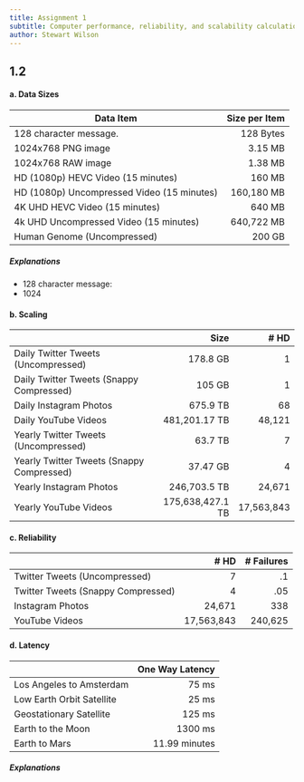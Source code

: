 ```yaml
---
title: Assignment 1
subtitle: Computer performance, reliability, and scalability calculation
author: Stewart Wilson
---
```


## 1.2 

#### a. Data Sizes

| Data Item                                  | Size per Item | 
|--------------------------------------------|--------------:|
| 128 character message.                     | 128 Bytes     |
| 1024x768 PNG image                         | 3.15 MB       |
| 1024x768 RAW image                         | 1.38 MB       | 
| HD (1080p) HEVC Video (15 minutes)         | 160 MB        |
| HD (1080p) Uncompressed Video (15 minutes) | 160,180 MB    |
| 4K UHD HEVC Video (15 minutes)             | 640 MB        |
| 4k UHD Uncompressed Video (15 minutes)     | 640,722 MB    |
| Human Genome (Uncompressed)                | 200 GB        |

##### Explanations
- 128 character message: 
- 1024

#### b. Scaling

|                                           | Size            | # HD     | 
|-------------------------------------------|----------------:|---------:|
| Daily Twitter Tweets (Uncompressed)       | 178.8 GB        |  1       |
| Daily Twitter Tweets (Snappy Compressed)  | 105 GB          |  1       |
| Daily Instagram Photos                    | 675.9 TB        |  68      |
| Daily YouTube Videos                      | 481,201.17 TB   |48,121    |
| Yearly Twitter Tweets (Uncompressed)      | 63.7 TB         |  7       |
| Yearly Twitter Tweets (Snappy Compressed) | 37.47 GB        |  4       |
| Yearly Instagram Photos                   | 246,703.5 TB    |24,671    |
| Yearly YouTube Videos                     | 175,638,427.1 TB|17,563,843|

#### c. Reliability
|                                    | # HD         | # Failures |
|------------------------------------|-------------:|-----------:|
| Twitter Tweets (Uncompressed)      | 7            | .1         |
| Twitter Tweets (Snappy Compressed) | 4            | .05        |
| Instagram Photos                   | 24,671       | 338        |
| YouTube Videos                     | 17,563,843   | 240,625    |

#### d. Latency

|                           | One Way Latency      |
|---------------------------|---------------------:|
| Los Angeles to Amsterdam  | 75 ms                |
| Low Earth Orbit Satellite | 25 ms                |
| Geostationary Satellite   | 125 ms               |
| Earth to the Moon         | 1300 ms              |
| Earth to Mars             | 11.99 minutes        | 

##### Explanations
